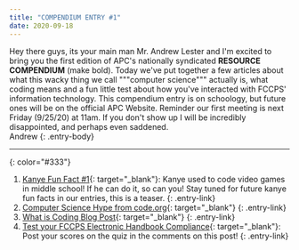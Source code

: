 ```yaml
---
title: "COMPENDIUM ENTRY #1"
date: 2020-09-18
---
```

Hey there guys, its your main man Mr. Andrew Lester and I'm excited
to bring you the first edition of APC's nationally syndicated
**RESOURCE COMPENDIUM** (make bold). Today we've put
together a few articles about what this wacky thing we call
"""computer science""" actually is, what coding means and a fun
little test about how you've interacted with FCCPS' information
technology. This compendium entry is on schoology, but future ones
will be on the official APC Website. Reminder our first meeting is
next Friday (9/25/20) at 11am. If you don't show up I will be
incredibly disappointed, and perhaps even saddened.  
Andrew
{: .entry-body}

---
{: color="#333"}
1. [Kanye Fun Fact #1](https://twitter.com/kanyewest/status/1043496926144913410?s=19){: target="_blank"}:
    Kanye used to code video games in middle school! If he can do it, so can you! 
    Stay tuned for future kanye fun facts in our entries, this is a teaser.
{: .entry-link}
2. [Computer Science Hype from code.org](https://code.org/files/computer_science_is_foundational.pdf){: target="_blank"}
{: .entry-link}
3. [What is Coding Blog Post](https://www.goodcore.co.uk/blog/what-is-coding/){: target="_blank"}
{: .entry-link}
4. [Test your FCCPS Electronic Handbook Compliance](https://acceptableusepuritytest.com/){: target="_blank"}: Post your scores on the quiz in the comments on this post!
{: .entry-link}
